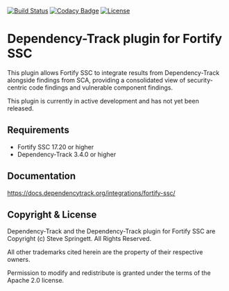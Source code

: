 [![Build Status](https://github.com/DependencyTrack/fortify-ssc-plugin/workflows/Maven%20CI/badge.svg)](https://github.com/DependencyTrack/fortify-ssc-plugin/actions?workflow=Maven+CI)
[![Codacy Badge](https://app.codacy.com/project/badge/Grade/71f3735005c24b5db9f6528cf793e91a)](https://www.codacy.com/gh/DependencyTrack/fortify-ssc-plugin/dashboard?utm_source=github.com&amp;utm_medium=referral&amp;utm_content=DependencyTrack/fortify-ssc-plugin&amp;utm_campaign=Badge_Grade)
[![License](https://img.shields.io/badge/license-Apache%202.0-brightgreen.svg)][License]

Dependency-Track plugin for Fortify SSC
=========

This plugin allows Fortify SSC to integrate results from Dependency-Track alongside 
findings from SCA, providing a consolidated view of security-centric code findings 
and vulnerable component findings.

This plugin is currently in active development and has not yet been released.

Requirements
-------------------

- Fortify SSC 17.20 or higher
- Dependency-Track 3.4.0 or higher

Documentation
-------------------
https://docs.dependencytrack.org/integrations/fortify-ssc/

Copyright & License
-------------------

Dependency-Track and the Dependency-Track plugin for Fortify SSC are Copyright (c) Steve Springett. All Rights Reserved.

All other trademarks cited herein are the property of their respective owners.

Permission to modify and redistribute is granted under the terms of the Apache 2.0 license.

  [license-image]: https://img.shields.io/badge/license-apache%20v2-brightgreen.svg
  [License]: https://github.com/DependencyTrack/fortify-ssc-plugin/blob/master/LICENSE
